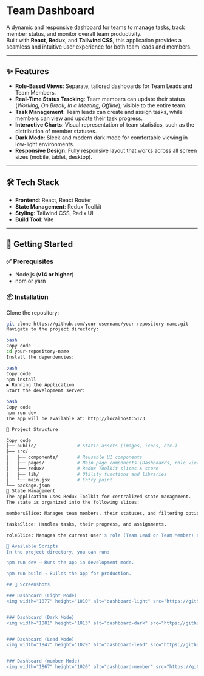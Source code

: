 
# Team Dashboard

A dynamic and responsive dashboard for teams to manage tasks, track member status, and monitor overall team productivity.  
Built with **React**, **Redux**, and **Tailwind CSS**, this application provides a seamless and intuitive user experience for both team leads and members.

---

## ✨ Features

- **Role-Based Views**: Separate, tailored dashboards for Team Leads and Team Members.  
- **Real-Time Status Tracking**: Team members can update their status (*Working, On Break, In a Meeting, Offline*), visible to the entire team.  
- **Task Management**: Team leads can create and assign tasks, while members can view and update their task progress.  
- **Interactive Charts**: Visual representation of team statistics, such as the distribution of member statuses.  
- **Dark Mode**: Sleek and modern dark mode for comfortable viewing in low-light environments.  
- **Responsive Design**: Fully responsive layout that works across all screen sizes (mobile, tablet, desktop).  

---

## 🛠 Tech Stack

- **Frontend**: React, React Router  
- **State Management**: Redux Toolkit  
- **Styling**: Tailwind CSS, Radix UI  
- **Build Tool**: Vite  
 

---

## 🚀 Getting Started

### ✅ Prerequisites
- Node.js (**v14 or higher**)  
- npm or yarn  

### 📦 Installation

Clone the repository:
```bash
git clone https://github.com/your-username/your-repository-name.git
Navigate to the project directory:

bash
Copy code
cd your-repository-name
Install the dependencies:

bash
Copy code
npm install
▶️ Running the Application
Start the development server:

bash
Copy code
npm run dev
The app will be available at: http://localhost:5173

📂 Project Structure

Copy code
├── public/               # Static assets (images, icons, etc.)
├── src/
│   ├── components/       # Reusable UI components
│   ├── pages/            # Main page components (Dashboards, role views)
│   ├── redux/            # Redux Toolkit slices & store
│   ├── lib/              # Utility functions and libraries
│   └── main.jsx          # Entry point
└── package.json
🔄 State Management
The application uses Redux Toolkit for centralized state management.
The state is organized into the following slices:

membersSlice: Manages team members, their statuses, and filtering options.

tasksSlice: Handles tasks, their progress, and assignments.

roleSlice: Manages the current user's role (Team Lead or Team Member) and enables view switching.

📜 Available Scripts
In the project directory, you can run:

npm run dev → Runs the app in development mode.

npm run build → Builds the app for production.

## 📸 Screenshots

### Dashboard (Light Mode)
<img width="1877" height="1010" alt="dashboard-light" src="https://github.com/user-attachments/assets/8c978060-fe85-436e-9916-63812b83be15" />


### Dashboard (Dark Mode)
<img width="1881" height="1013" alt="dashboard-dark" src="https://github.com/user-attachments/assets/26d2fb69-5c48-4c6c-b83c-af56d1bd9114" />


### Dashboard (Lead Mode)
<img width="1847" height="1029" alt="dashboard-lead" src="https://github.com/user-attachments/assets/7b31ee36-5208-4c6c-b60d-4ee976ca68d1" />


### Dashboard (member Mode)
<img width="1867" height="1020" alt="dashboard-member" src="https://github.com/user-attachments/assets/358a938f-aa84-4cd5-bf24-67bf93c974df" />
